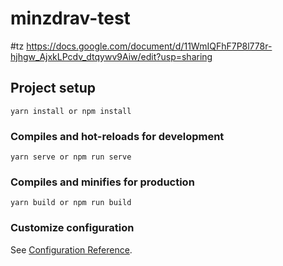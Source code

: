 # minzdrav-test



#tz 
https://docs.google.com/document/d/11WmIQFhF7P8l778r-hjhgw_AjxkLPcdv_dtqywv9Aiw/edit?usp=sharing

## Project setup
```
yarn install or npm install
```

### Compiles and hot-reloads for development
```
yarn serve or npm run serve
```

### Compiles and minifies for production
```
yarn build or npm run build
```

### Customize configuration
See [Configuration Reference](https://cli.vuejs.org/config/).

